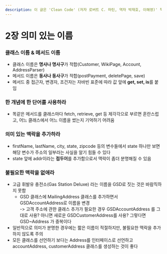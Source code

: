 ```yaml
---
description: 이 글은 'Clean Code' (저자 로버트 C. 마틴, 역자 박재호, 이해영)' 책 내용 중 일부를 정리한 글입니다.
---
```


# 2장 의미 있는 이름

### 클래스 이름 & 메서드 이름

* 클래스 이름은 **명사나 명사구**가 적합(Customer, WikiPage, Account, AddressParser)
* 메서드 이름은 **동사나 동사구**가 적합(postPayment, deletePage, save)
* 메서드 중 접근자, 변경자, 조건자는 자바빈 표준에 따라 값 앞에 **get, set, is**를 붙임

### 한 개념에 한 단어를 사용하라

* 똑같은 메서드를 클래스마다 fetch, retrieve, get 등 제각각으로 부르면 혼란스럽고, 어느 클래스에서 어느 이름을 썼는지 기억하기 어려움

### 의미 있는 맥락을 추가하라

* firstName, lastName, city, state, zipcode 등의 변수들에서 state 하나만 보면 해당 변수가 주소의 일부라는 사실을 알기 힘들 수 있다
* state 앞에 addr이라는 **접두어**를 추가함으로서 맥락이 좀더 분명해질 수 있음

### 불필요한 맥락을 없애라

* 고급 휘발유 충전소(Gas Station Deluxe) 라는 이름을 GSD로 짓는 것은 바람직하지 못함
  * GSD 클래스에 MailingAddress 클래스를 추가하면서 GSDAccountAddress로 이름을 변경 \
    \-> 고객 주소에 관한 클래스 추가가 필요한 경우 GSDAccountAddress 를 그대로 사용? 아니면 새로운 GSDCustomerAddress를 사용? 그렇다면 GSD\~Address 가 중복이다
* 일반적으로 의미가 분명한 경우에는 짧은 이름이 적절하지만, 불필요한 맥락을 추가하지 않도록 주의
* 모든 클래스를 선언하기 보다는 Address를 인터페이스로 선언하고 accountAddress, customerAddress 클래스를 생성하는 것이 좋다
